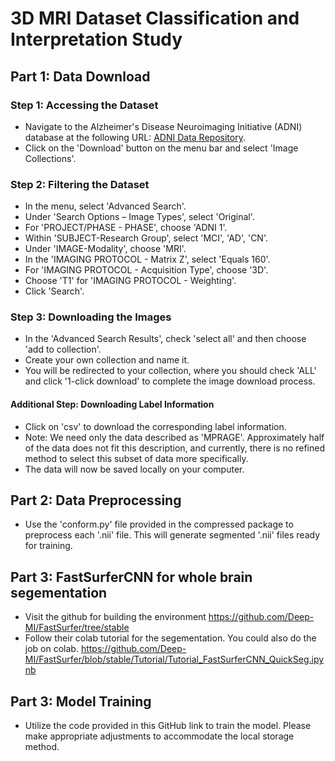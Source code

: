 # 3D MRI Dataset Classification and Interpretation Study

## Part 1: Data Download

### Step 1: Accessing the Dataset
- Navigate to the Alzheimer's Disease Neuroimaging Initiative (ADNI) database at the following URL: [ADNI Data Repository](https://ida.loni.usc.edu/home/projectPage.jsp?project=ADNI).
- Click on the 'Download' button on the menu bar and select 'Image Collections'.

### Step 2: Filtering the Dataset
- In the menu, select 'Advanced Search'.
- Under 'Search Options – Image Types', select 'Original'.
- For 'PROJECT/PHASE - PHASE', choose 'ADNI 1'.
- Within 'SUBJECT-Research Group', select 'MCI', 'AD', 'CN'.
- Under 'IMAGE-Modality', choose 'MRI'.
- In the 'IMAGING PROTOCOL - Matrix Z', select 'Equals 160'.
- For 'IMAGING PROTOCOL - Acquisition Type', choose '3D'.
- Choose 'T1' for 'IMAGING PROTOCOL - Weighting'.
- Click 'Search'.

### Step 3: Downloading the Images
- In the 'Advanced Search Results', check 'select all' and then choose 'add to collection'.
- Create your own collection and name it.
- You will be redirected to your collection, where you should check 'ALL' and click '1-click download' to complete the image download process.

#### Additional Step: Downloading Label Information
- Click on 'csv' to download the corresponding label information.
- Note: We need only the data described as 'MPRAGE'. Approximately half of the data does not fit this description, and currently, there is no refined method to select this subset of data more specifically.
- The data will now be saved locally on your computer.

## Part 2: Data Preprocessing

- Use the 'conform.py' file provided in the compressed package to preprocess each '.nii' file. This will generate segmented '.nii' files ready for training.

## Part 3: FastSurferCNN for whole brain segementation

- Visit the github for building the environment  https://github.com/Deep-MI/FastSurfer/tree/stable
- Follow their colab tutorial for the segementation. You could also do the job on colab. 
https://github.com/Deep-MI/FastSurfer/blob/stable/Tutorial/Tutorial_FastSurferCNN_QuickSeg.ipynb

## Part 3: Model Training

- Utilize the code provided in this GitHub link to train the model. Please make appropriate adjustments to accommodate the local storage method.
